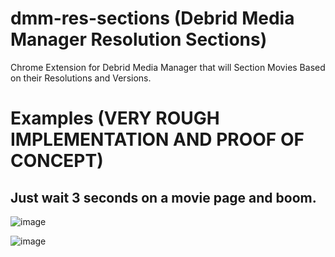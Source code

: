 # dmm-res-sections (Debrid Media Manager Resolution Sections)

Chrome Extension for Debrid Media Manager that will Section Movies Based on their Resolutions and Versions.

# Examples (VERY ROUGH IMPLEMENTATION AND PROOF OF CONCEPT)

## Just wait 3 seconds on a movie page and boom.

![image](https://github.com/user-attachments/assets/38eaeabd-5e14-4b0b-b77a-e0e3189dbd4b)

![image](https://github.com/user-attachments/assets/10ede37f-caf0-4266-a962-2463ba0ffa5e)
